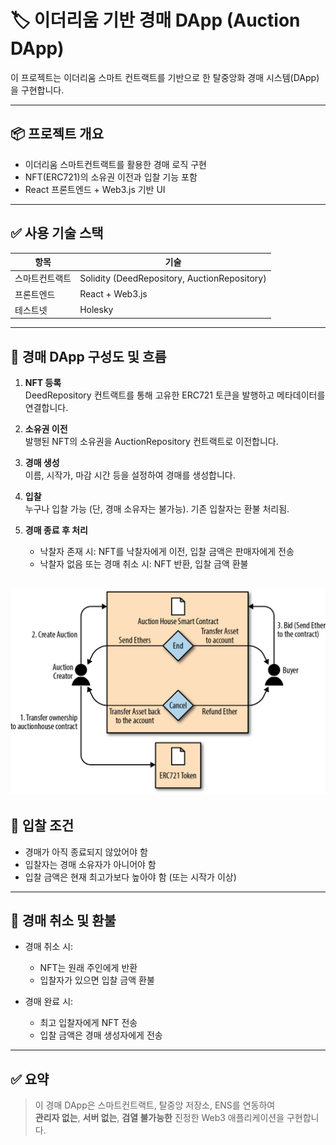 # 🏷️ 이더리움 기반 경매 DApp (Auction DApp)

이 프로젝트는 이더리움 스마트 컨트랙트를 기반으로 한 탈중앙화 경매 시스템(DApp)을 구현합니다.

---

## 📦 프로젝트 개요

- 이더리움 스마트컨트랙트를 활용한 경매 로직 구현
- NFT(ERC721)의 소유권 이전과 입찰 기능 포함
- React 프론트엔드 + Web3.js 기반 UI

---

## ✅ 사용 기술 스택

| 항목 | 기술 |
|------|------|
| 스마트컨트랙트 | Solidity (DeedRepository, AuctionRepository) |
| 프론트엔드 | React + Web3.js |
| 테스트넷 | Holesky |

---

## 🧭 경매 DApp 구성도 및 흐름

1. **NFT 등록**  
   DeedRepository 컨트랙트를 통해 고유한 ERC721 토큰을 발행하고 메타데이터를 연결합니다.

2. **소유권 이전**  
   발행된 NFT의 소유권을 AuctionRepository 컨트랙트로 이전합니다.

3. **경매 생성**  
   이름, 시작가, 마감 시간 등을 설정하여 경매를 생성합니다.

4. **입찰**  
   누구나 입찰 가능 (단, 경매 소유자는 불가능). 기존 입찰자는 환불 처리됨.

5. **경매 종료 후 처리**  
   - 낙찰자 존재 시: NFT를 낙찰자에게 이전, 입찰 금액은 판매자에게 전송  
   - 낙찰자 없음 또는 경매 취소 시: NFT 반환, 입찰 금액 환불

![alt text](auction_diagram.png)
---

## 📌 입찰 조건

- 경매가 아직 종료되지 않았어야 함
- 입찰자는 경매 소유자가 아니어야 함
- 입찰 금액은 현재 최고가보다 높아야 함 (또는 시작가 이상)

---

## 🧾 경매 취소 및 환불

- 경매 취소 시:
  - NFT는 원래 주인에게 반환
  - 입찰자가 있으면 입찰 금액 환불

- 경매 완료 시:
  - 최고 입찰자에게 NFT 전송
  - 입찰 금액은 경매 생성자에게 전송

---

## ✅ 요약

> 이 경매 DApp은 스마트컨트랙트, 탈중앙 저장소, ENS를 연동하여  
> **관리자 없는**, **서버 없는**, **검열 불가능한** 진정한 Web3 애플리케이션을 구현합니다.